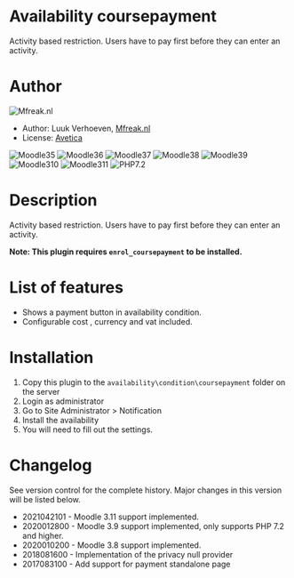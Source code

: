 Availability coursepayment
====================
Activity based restriction. Users have to pay first before they can enter an activity.

Author
====================
![Mfreak.nl](http://Mfreak.nl/logo_small.png)

* Author: Luuk Verhoeven, [Mfreak.nl](http://www.Mfreak.nl/)
* License: [Avetica](http://avetica.nl)

![Moodle35](https://img.shields.io/badge/moodle-3.5-brightgreen.svg)
![Moodle36](https://img.shields.io/badge/moodle-3.6-brightgreen.svg)
![Moodle37](https://img.shields.io/badge/moodle-3.7-brightgreen.svg)
![Moodle38](https://img.shields.io/badge/moodle-3.8-brightgreen.svg)
![Moodle39](https://img.shields.io/badge/moodle-3.9-brightgreen.svg)
![Moodle310](https://img.shields.io/badge/moodle-3.10-brightgreen.svg)
![Moodle311](https://img.shields.io/badge/moodle-3.11-brightgreen.svg)
![PHP7.2](https://img.shields.io/badge/PHP-7.2-brightgreen.svg)

Description
====================
Activity based restriction. Users have to pay first before they can enter an activity.

**Note: This plugin requires `enrol_coursepayment` to be installed.**

List of features
====================
- Shows a payment button in availability condition.
- Configurable cost , currency and vat included.

Installation
====================
1.  Copy this plugin to the `availability\condition\coursepayment` folder on the server
2.  Login as administrator
3.  Go to Site Administrator > Notification
4.  Install the availability
5.  You will need to fill out the settings.

Changelog
====================

See version control for the complete history. Major changes in this version will be listed below.

- 2021042101 - Moodle 3.11 support implemented.
- 2020012800 - Moodle 3.9 support implemented, only supports PHP 7.2 and higher.
- 2020010200 - Moodle 3.8 support implemented.
- 2018081600 - Implementation of the privacy null provider
- 2017083100 - Add support for payment standalone page